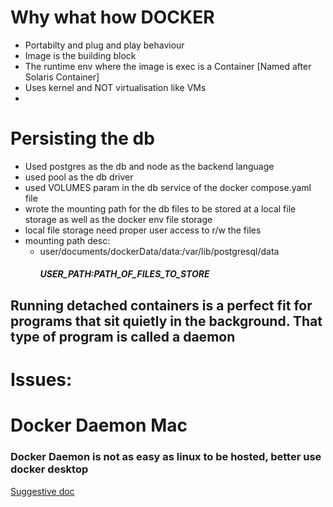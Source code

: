 # Why what how DOCKER
- Portabilty and plug and play behaviour
- Image is the building block
- The runtime env where the image is exec is a Container [Named after Solaris Container]
- Uses kernel and NOT virtualisation like VMs
- 


# Persisting the db
- Used postgres as the db and node as the backend language
- used pool as the db driver
- used VOLUMES param in the db service of the docker compose.yaml file
- wrote the mounting path for the db files to be stored at a local file storage as well as the docker env file storage
- local file storage need proper user access to r/w the files
- mounting path desc:
    - user/documents/dockerData/data:/var/lib/postgresql/data
        ##### USER_PATH:PATH_OF_FILES_TO_STORE

## Running detached containers is a perfect fit for programs that sit quietly in the background. That type of program is called a daemon

# Issues:

# Docker Daemon Mac
### Docker Daemon is not as easy as linux to be hosted, better use docker desktop
[Suggestive doc](https://apple.stackexchange.com/questions/373888/how-do-i-start-the-docker-daemon-on-macos)
